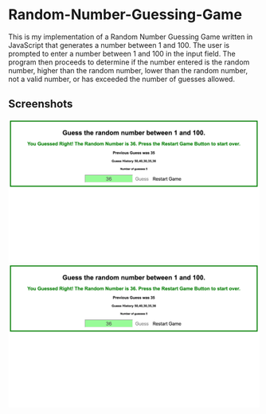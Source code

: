 # Random-Number-Guessing-Game

This is my implementation of a Random Number Guessing Game written in JavaScript that generates a number between 1 and 100.  The user is prompted to enter a number between 1 and 100 in the input field. The program then proceeds to determine if the number entered is the random number, higher than the random number, lower than the random number, not a valid number, or has exceeded the number of guesses allowed.

## Screenshots

<img src="screenshots/View1.png" alt="View1" width="1000">
<img src="screenshots/View2.png" alt="View2" width="1000">
